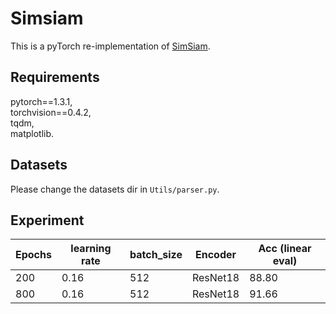 # Simsiam
This is a pyTorch re-implementation of [SimSiam](https://arxiv.org/pdf/2011.10566.pdf).
## Requirements
pytorch==1.3.1,   
torchvision==0.4.2,     
tqdm,     
matplotlib.
## Datasets
Please change the datasets dir in `Utils/parser.py`.
## Experiment
|Epochs|learning rate|batch_size|Encoder|Acc (linear eval)|
|------|-----|-----|-----|-----|
|200|0.16|512|ResNet18|88.80|
|800|0.16|512|ResNet18|91.66|

## 